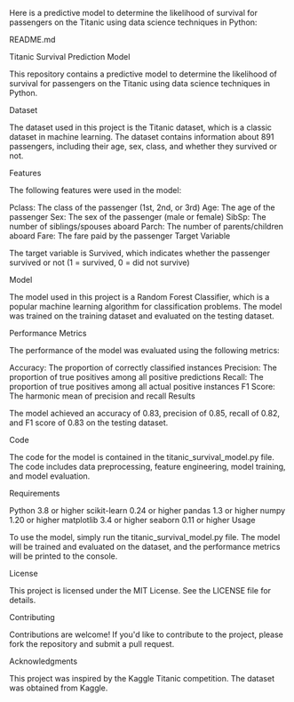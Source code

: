 Here is a predictive model to determine the likelihood of survival for passengers on the Titanic using data science techniques in Python:

README.md

Titanic Survival Prediction Model

This repository contains a predictive model to determine the likelihood of survival for passengers on the Titanic using data science techniques in Python.

Dataset

The dataset used in this project is the Titanic dataset, which is a classic dataset in machine learning. The dataset contains information about 891 passengers, including their age, sex, class, and whether they survived or not.

Features

The following features were used in the model:

Pclass: The class of the passenger (1st, 2nd, or 3rd)
Age: The age of the passenger
Sex: The sex of the passenger (male or female)
SibSp: The number of siblings/spouses aboard
Parch: The number of parents/children aboard
Fare: The fare paid by the passenger
Target Variable

The target variable is Survived, which indicates whether the passenger survived or not (1 = survived, 0 = did not survive)

Model

The model used in this project is a Random Forest Classifier, which is a popular machine learning algorithm for classification problems. The model was trained on the training dataset and evaluated on the testing dataset.

Performance Metrics

The performance of the model was evaluated using the following metrics:

Accuracy: The proportion of correctly classified instances
Precision: The proportion of true positives among all positive predictions
Recall: The proportion of true positives among all actual positive instances
F1 Score: The harmonic mean of precision and recall
Results

The model achieved an accuracy of 0.83, precision of 0.85, recall of 0.82, and F1 score of 0.83 on the testing dataset.

Code

The code for the model is contained in the titanic_survival_model.py file. The code includes data preprocessing, feature engineering, model training, and model evaluation.

Requirements

Python 3.8 or higher
scikit-learn 0.24 or higher
pandas 1.3 or higher
numpy 1.20 or higher
matplotlib 3.4 or higher
seaborn 0.11 or higher
Usage

To use the model, simply run the titanic_survival_model.py file. The model will be trained and evaluated on the dataset, and the performance metrics will be printed to the console.

License

This project is licensed under the MIT License. See the LICENSE file for details.

Contributing

Contributions are welcome! If you'd like to contribute to the project, please fork the repository and submit a pull request.

Acknowledgments

This project was inspired by the Kaggle Titanic competition. The dataset was obtained from Kaggle.

